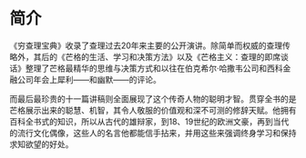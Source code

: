 
# 简介

《穷查理宝典》收录了查理过去20年来主要的公开演讲。除简单而权威的查理传略外，其后的《芒格的生活、学习和决策方法》以及《芒格主义：查理的即席谈话》整理了芒格最精华的思维与决策方式和以往在伯克希尔·哈撒韦公司和西科金融公司年会上犀利——和幽默——的评论。

而最后最珍贵的十一篇讲稿则全面展现了这个传奇人物的聪明才智。贯穿全书的是芒格展示出来的聪慧、机智，其令人敬服的价值观和深不可测的修辞天赋。他拥有百科全书式的知识，所以从古代的雄辩家，到18、19世纪的欧洲文豪，再到当代的流行文化偶像，这些人的名言他都能信手拈来，并用这些来强调终身学习和保持求知欲望的好处。
